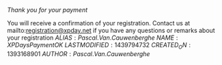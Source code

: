*Thank you for your payment*

You will receive a confirmation of your registration. Contact us at mailto:registration@xpday.net if you have any questions or remarks about your registration
$ALIAS:Pascal.Van.Cauwenberghe$
$NAME:XP Days Payment OK$
$LASTMODIFIED:1439794732$
$CREATED_ON:1393168901$
$AUTHOR:Pascal.Van.Cauwenberghe$
